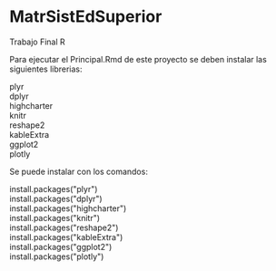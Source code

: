 # MatrSistEdSuperior
Trabajo Final R

Para ejecutar el Principal.Rmd de este proyecto se deben instalar las siguientes librerias:

plyr  
dplyr  
highcharter  
knitr  
reshape2  
kableExtra  
ggplot2  
plotly  

Se puede instalar con los comandos:

install.packages("plyr")  
install.packages("dplyr")  
install.packages("highcharter")  
install.packages("knitr")  
install.packages("reshape2")  
install.packages("kableExtra")  
install.packages("ggplot2")  
install.packages("plotly")  
